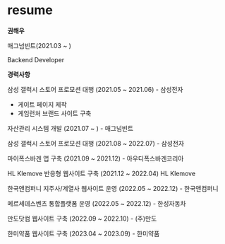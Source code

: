 # resume

**권해우**

매그넘빈트(2021.03 ~ )

Backend Developer

**경력사항**

삼성 갤럭시 스토어 프로모션 대행 (2021.05 ~ 2021.06) - 삼성전자
- 게이트 페이지 제작
- 게임런처 브랜드 사이트 구축

자산관리 시스템 개발 (2021.07 ~ ) - 매그넘빈트

삼성 갤럭시 스토어 프로모션 대행 (2021.08 ~ 2022.07) - 삼성전자

마이폭스바겐 앱 구축 (2021.09 ~ 2021.12) - 아우디폭스바겐코리아

HL Klemove 반응형 웹사이트 구축 (2021.12 ~ 2022.04) HL Klemove

한국앤컴퍼니 지주사/계열사 웹사이트 운영 (2022.05 ~ 2022.12) - 한국앤컴퍼니

메르세데스벤츠 통합플랫폼 운영 (2022.05 ~ 2022.12) - 한성자동차

만도닷컴 웹사이트 구축 (2022.09 ~ 2022.10) - (주)만도

한미약품 웹사이트 구축 (2023.04 ~ 2023.09) - 한미약품



